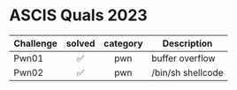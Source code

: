 # ASCIS Quals 2023


| Challenge | solved | category | Description | 
| --- | :---: | :---: | --- |
| Pwn01 | ✅ | pwn | buffer overflow | 
| Pwn02 | ✅ | pwn | /bin/sh shellcode | 